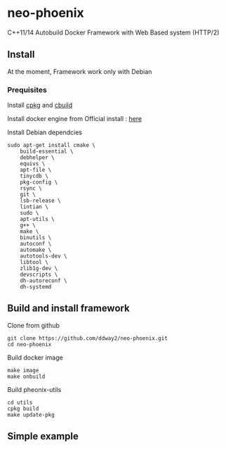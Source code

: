 # neo-phoenix
C++11/14 Autobuild Docker Framework with Web Based system (HTTP/2)

## Install
At the moment, Framework work only with Debian

### Prequisites
Install [cpkg](https://github.com/ddway2/cpkg) and [cbuild](https://github.com/ddway2/cbuild)

Install docker engine from Official install : [here](https://docs.docker.com/engine/installation/linux/debian/)

Install Debian dependcies
```
sudo apt-get install cmake \
    build-essential \
    debhelper \
    equivs \
    apt-file \
    tinycdb \
    pkg-config \
    rsync \
    git \
    lsb-release \
    lintian \
    sudo \
    apt-utils \
    g++ \
    make \
    binutils \
    autoconf \
    automake \
    autotools-dev \
    libtool \
    zlib1g-dev \
    devscripts \
    dh-autoreconf \
    dh-systemd 
```

## Build and install framework
Clone from github
```
git clone https://github.com/ddway2/neo-phoenix.git
cd neo-phoenix
```
Build docker image
```
make image
make onbuild
```

Build pheonix-utils
```
cd utils
cpkg build
make update-pkg
```
## Simple example

